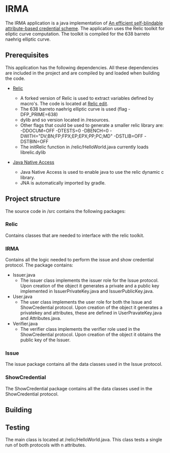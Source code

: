 # IRMA
The IRMA application is a java implementation of [An efficient self-blindable attribute-based
credential scheme](https://eprint.iacr.org/2017/115.pdf). The application uses the Relic toolkit for eliptic curve computation. The toolkit is compiled for the 638 barreto naehrig elliptic curve.

## Prerequisites
This application has the following dependencies. All these dependencies are included in the project and are compiled by and loaded when building the code.

* [Relic](https://github.com/relic-toolkit/relic)
  * A forked version of Relic is used to extract variables defined by macro's. The code is located at [Relic edit](https://github.com/sietseringers/relic).
  * The 638 barreto naehrig elliptic curve is used (flag -DFP_PRIME=638)
  * dylib and so version located in /resources.
  * Other flags that could be used to generate a smaller relic library are: -DDOCUM=OFF -DTESTS=0 -DBENCH=0 -DWITH="DV;BN;FP;FPX;EP;EPX;PP;PC;MD" -DSTLIB=OFF -DSTBIN=OFF
  * The initRelic function in /relic/HelloWorld.java currently loads librelic.dylib
  
* [Java Native Access](https://github.com/java-native-access/jna)
  * Java Native Access is used to enable java to use the relic dynamic c library.
  * JNA is automatically imported by gradle.
  
## Project structure
The source code in /src contains the following packages:

### Relic
Contains classes that are needed to interface with the relic toolkit.

### IRMA
Contains all the logic needed to perform the issue and show credential protocol. The package contains:

* Issuer.java
  * The issuer class implements the issuer role for the Issue protocol. Upon creation of the object it generates a private and a public key implemented in IssuerPrivateKey.java and IssuerPublicKey.java.
* User.java 
  * The user class implements the user role for both the Issue and ShowCredential protocol. Upon creation of the object it generates a privatekey and attributes, these are defined in UserPravateKey.java and Attributes.java.
* Verifier.java
  * The verifier class implements the verifier role used in the ShowCredential protocol. Upon creation of the object it obtains the public key of the Issuer.

### Issue
The issue package contains all the data classes used in the Issue protocol.

### ShowCredential
The ShowCredential package contains all the data classes used in the ShowCredential protocol.
  
## Building



## Testing
The main class is located at /relic/HelloWorld.java. This class tests a single run of both protocols with n attributes.

